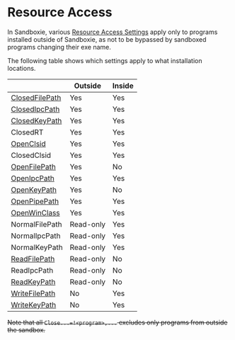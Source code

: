 # Resource Access

In Sandboxie, various [Resource Access Settings](ResourceAccessSettings.md) apply only to programs installed outside of Sandboxie, as not to be bypassed by sandboxed programs changing their exe name.

The following table shows which settings apply to what installation locations.


|                 | Outside | Inside |
|-----------------|---------|--------|
|[ClosedFilePath](ClosedFilePath.md)   | Yes     | Yes    |
|[ClosedIpcPath](ClosedIpcPath.md)    | Yes     | Yes    |
|[ClosedKeyPath](ClosedKeyPath.md)    | Yes     | Yes    |
|ClosedRT   | Yes     | Yes    |
|[OpenClsid](OpenClsid.md)        | Yes     | Yes    |
|ClosedClsid        | Yes     | Yes    |
|[OpenFilePath](OpenFilePath.md)     | Yes     | No       |
|[OpenIpcPath](OpenIpcPath.md)      | Yes     | Yes      |
|[OpenKeyPath](OpenKeyPath.md)      | Yes     | No       |
|[OpenPipePath](OpenPipePath.md)     | Yes     | Yes    |
|[OpenWinClass](OpenWinClass.md)     | Yes     | Yes    |
| NormalFilePath    | Read-only     | Yes      |
| NormalIpcPath     | Read-only     | Yes      |
| NormalKeyPath     | Read-only     | Yes      |
|[ReadFilePath](ReadFilePath.md)     | Read-only  | No   |
| ReadIpcPath       | Read-only     | No   |
|[ReadKeyPath](ReadKeyPath.md)       | Read-only  | No   |
|[WriteFilePath](WriteFilePath.md)   | No      | Yes     |
|[WriteKeyPath](WriteKeyPath.md)     | No      | Yes     |


~~Note that all `Close...=!<program>,...` excludes only programs from outside the sandbox.~~
